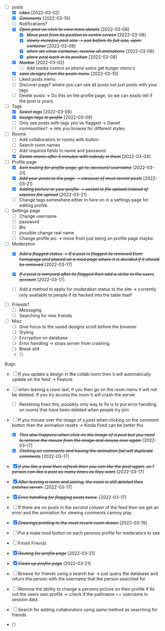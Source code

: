 * [ ] posts
    * [X] ~~*Likes*~~ [2022-03-02]
    * [X] ~~*Comments*~~ [2022-03-10]
    * [ ] Notifications?
    * [X] ~~*Open post on click to view more details*~~ [2022-03-08]
        * [X] ~~*Move post from its position to centre screen*~~ [2022-03-08]
        * [X] ~~*slowly increase post size -> just before its full size, open container*~~ [2022-03-08]
        * [X] ~~*when we close container, reverse all animations*~~ [2022-03-08]
        * [X] ~~*place post back in its position*~~ [2022-03-08]
    * [X] ~~*Navbar*~~ [2022-03-02]
        * [ ] Add media control so phone users get burger menu's
    * [X] ~~*save designs from the posts menu*~~ [2022-03-10]
    * [ ] Liked posts menu
    * [ ] Discover page? where you can see all posts not just posts with your tags
    * [ ] Delete posts -> Do this on the profile page, so we can easily tell if the post is yours

* [ ] Tags
    * [X] ~~*Select tags*~~ [2022-03-09]
    * [X] ~~*Assign tags to profile*~~ [2022-03-09]
    * [ ] Only see posts with tags you've flagged -> Daniel
    * [ ] communities? -> lets you browse for different styles

* [ ] Rooms
    * [ ] Add collaborators to rooms with button
    * [ ] Search room names
    * [ ] Add required fields to name and password
    * [X] ~~*Delete rooms after 5 minutes with nobody in them*~~ [2022-03-04]

* [ ] Profile page
    * [X] ~~*Sort routing for profile page, go to /account/:username*~~ [2022-03-21]
    * [X] ~~*Add your posts to the page -> carousel of most recent posts*~~ [2022-03-21]
    * [X] ~~*Adding picture to your profile -> socket.io file upload instead of express file upload*~~ [2022-03-21]
    * [ ] Change tags somewhere either in here on in a settings page for editing profile

* [ ] Settings page 
    * [ ] Change username
    * [ ] password
    * [ ] Bio
    * [ ] possible change real name
    * [ ] Change profile pic -> move from just being on profile page maybe

* [ ] Moderation
    * [X] ~~*Add a flagged status -> If a post is flagged its removed from homepage and placed on a mod page where it is decided if it should be removed*~~ [2022-03-17]
    * [X] ~~*If a post is removed after its flagged then add a strike to the users account*~~ [2022-03-17]
    * [ ] Add a method to apply for moderation status to the site -> currently only available to people if its hacked into the table itself


* [ ] Friends?
    * [ ] Messaging
    * [ ] Searching for new friends

* [ ] Misc
    * [ ] Give focus to the saved designs scroll before the browser
    * [ ] Styling
    * [ ] Encryption on database
    * [ ] Error handling -> stops server from crashing
    * [ ] Break shit
    * [ ] 

Bugs:
* [ ] If you update a design in the collab room then it will automatically update on the feed -> Feature

* [ ] when leaving a room last, if you then go on the room menu it will not be deleted. If you try access the room it will crash the server
    * [ ] Rereshing fixes this, possibly only way to fix is to put error handling on rooms that have been deleted when people try join

* [ ] If you mouse over the image of a post when clicking on the comment button then the animation resets -> Kinda fixed can be better tho
    * [X] ~~*This also happens when click on the image of a post but you need to remove the mouse from the image and mouse over again*~~ [2022-03-17]
    * [X] ~~*Clicking on comments and having the animation fail will duplicate comments*~~ [2022-03-17]

* [X] ~~*If you like a post then refresh then you can like the post again, so 1 person can like a post as many times as they want*~~ [2022-03-17]

* [X] ~~*After leaving a room and joining, the room is still deleted then crashes server.*~~ [2022-03-17]

* [X] ~~*Error handling for flagging posts twice.*~~ [2022-03-17]
* [ ] If there are no posts in the second column of the feed then we get an error and the animation for viewing comments cannoy play

* [X] ~~*Drawings printing to the most recent room drawn*~~ [2022-03-19]

* [ ] Put a make mod button on each persons profile for moderators to see
* [ ] Finish Friends
* [X] ~~*Routing for profile page*~~ [2022-03-21]
* [X] ~~*Clean up profile page*~~ [2022-03-21]
* [ ] Browse for friends using a search bar -> just query the database and return the person with the username that the person searched for
* [ ] Remove the ability to change a persons picture on their profile if its not the users own profile -> check if the pathname == username in session data
* [ ] Search for adding collaborators using same method as searching for friends
* [ ] 